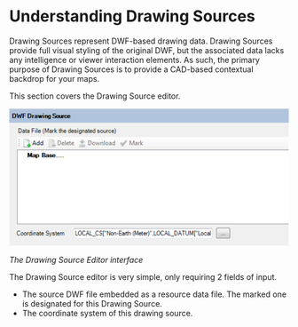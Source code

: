# Understanding Drawing Sources

Drawing Sources represent DWF-based drawing data. Drawing Sources provide full visual styling of the original DWF, but the associated data
lacks any intelligence or viewer interaction elements. As such, the primary purpose of Drawing Sources is to provide a CAD-based contextual
backdrop for your maps.

This section covers the Drawing Source editor.

![](../images/ds_editor.png)

 *The Drawing Source Editor interface*
 
The Drawing Source editor is very simple, only requiring 2 fields of input.

 * The source DWF file embedded as a resource data file. The marked one is designated for this Drawing Source.
 * The coordinate system of this drawing source.